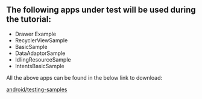 ## The following apps under test will be used during the tutorial:

- Drawer Example
- RecyclerViewSample
- BasicSample
- DataAdaptorSample
- IdlingResourceSample
- IntentsBasicSample

All the above apps can be found in the below link to download:

[android/testing-samples](https://github.com/android/testing-samples)

